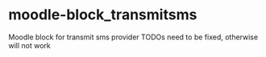 # moodle-block_transmitsms

Moodle block for transmit sms provider
TODOs need to be fixed, otherwise will not work

